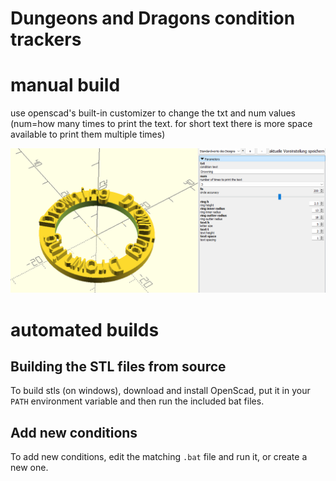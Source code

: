 # Dungeons and Dragons condition trackers

# manual build
use openscad's built-in customizer to change the txt and num values (num=how many times to print the text. for short text there is more space available to print them multiple times)

![manual build in customizer](manualbuild-customizer.png "Manual build with customizer")


# automated builds
## Building the STL files from source
To build stls (on windows), download and install OpenScad, put it in your `PATH` environment variable and then run the included bat files.

## Add new conditions
To add new conditions, edit the matching `.bat` file and run it, or create a new one. 
